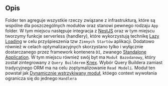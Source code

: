 ## Opis

Folder ten agreguje wszystkie rzeczy związane z infrastrukturą, które są wspólne dla poszczególnych modułów oraz stanowi pewnego rodzaju `App` folder. W tym miejscu następuje integracja z [NestJS](https://nestjs.com/) oraz w tym miejscu tworzymy funkcje serverless (handlery), które wykorzystują technikę [Lazy Loading](https://docs.nestjs.com/fundamentals/lazy-loading-modules) w celu przyśpieszenia tzw `Zimnych Startów` aplikacji.
Dodatowo również w celach optymalizacyjnych skorzystano tylko i wyłącznie dostarczanego przez framework kontenera `DI`, zwanego [Standalone Application](https://docs.nestjs.com/standalone-applications). W tym miejscu również swój byt ma `Moduł Bazodanowy`, który został zintegrowany z `Query Builderem` [Knex](https://knexjs.org/). Wybór Query Buildera zamiast tradycyjnego ORM ma na celu zoptymalizowanie `Read Modeli`. Moduł ten powstał jak [Dynamicznie wstrzykiwany moduł](<(https://docs.nestjs.com/fundamentals/dynamic-modules)>), któego context wywołania ogranicza się do jednego `Handlera`
